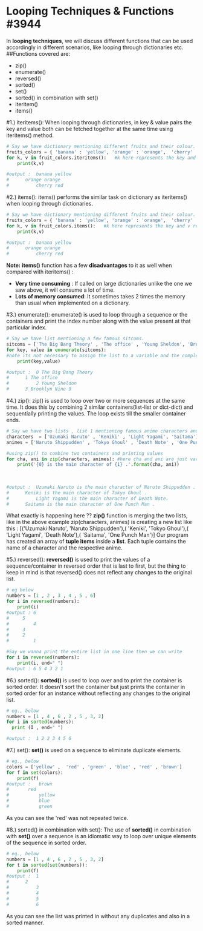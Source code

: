 # Looping Techniques & Functions #3944
In **looping techniques**, we will discuss different functions that can be used accordingly in different scenarios, like looping through dictionaries etc.
##Functions covered are:
-  zip()
- enumerate()
- reversed()
- sorted()
- set()
- sorted() in combination with set()
- iteritem()
- items()

#1.) iteritems():
When looping through dictionaries, in key & value pairs the key and value both can be fetched together at the same time using iteritems() method.
```python
# Say we have dictionary mentioning different fruits and their colour.
fruits_colors = { 'banana' : 'yellow', 'orange' : 'orange',  'cherry' : 'red' }
for k, v in fruit_colors.iteritems():   #k here represents the key and v represents the corresponding value.
	print(k,v)

#output :  banana yellow
#	   orange orange
#   	   cherry red 

```

#2.) items():
items() performs the similar task on dictionary as iteritems() when looping through dictionaries.
```python
# Say we have dictionary mentioning different fruits and their colour.
fruits_colors = { 'banana' : 'yellow', 'orange' : 'orange',  'cherry' : 'red' }
for k, v in fruit_colors.items():   #k here represents the key and v represents the corresponding value.
	print(k,v)

#output :  banana yellow
#	   orange orange
#   	   cherry red 

```
**Note:** 
**items()** function has a few **disadvantages**  to it as well when compared with iteritems() :
-	**Very time consuming** : If called on large dictionaries unlike the one we saw above, it will consume a lot of time.
-	**Lots of memory consumed**: It sometimes takes 2 times the memory than usual when implemented on a dictionary.

#3.) enumerate():
enumerate() is used to loop through a sequence or the containers and print the index number along with the value present at that particular index.
```python
# Say we have list mentioning a few famous sitcoms.
sitcoms = ['The Big Bang Theory' , 'The office' , 'Young Sheldon', 'Brooklyn Nine 9']
for key, value in enumerate(sitcoms):   
#note its not necessary to assign the list to a variable and the complete list can directly be placed instead of writing variable name 'sitcoms' eg., enumerate(['The Big Bang Theory' , 'The office' , 'Young Sheldon', 'Brooklyn Nine 9'])
	print(key,value)

#output :  0 The Big Bang Theory
#	   1 The office
#   	   2 Young Sheldon
#  	   3 Brooklyn Nine 9
```
#4.) zip():
zip() is used to loop over two or more sequences at the same time. It does this by combining 2 similar containers(list-list or dict-dict) and sequentially printing the values. The loop exists till the smaller container ends.
```python
# Say we have two lists , list 1 mentioning famous anime characters and list 2 mentioning their corresponding animes
characters  = ['Uzumaki Naruto' , 'Keniki' , 'Light Yagami', 'Saitama']
animes = ['Naruto Shippudden' , 'Tokyo Ghoul' , 'Death Note' , 'One Punch Man'] 

#using zip() to combine two containers and printing values
for cha, ani in zip(characters, animes): #here cha and ani are just variables and can be names anything else you want
	print('{0} is the main character of {1} .'.format(cha, ani))
	
	
	
#output :  Uzumaki Naruto is the main character of Naruto Shippudden .
#	   Keniki is the main character of Tokyo Ghoul .     
#   	   Light Yagami is the main character of Death Note.
#  	   Saitama is the main character of One Punch Man .

```
What exactly is happening here ??
**zip()** function is merging the two lists, like in the above example  zip(characters, animes) is creating a new list like this :
[('Uzumaki Naruto', 'Naruto Shippudden'),( 'Keniki', 'Tokyo Ghoul'),( 'Light Yagami', 'Death Note'),( 'Saitama', 'One Punch Man')]
Our program has created an array of **tuple items** inside a **list**. Each tuple contains the name of a character and the respective anime.

#5.) reversed():
**reversed()** is used to print the values of a sequence/container in reversed order that is last to first, but the thing to keep in mind is that reversed() does not reflect any changes to the original list.
```python
# eg below
numbers = [1 , 2 , 3 , 4 , 5 , 6]
for i in reversed(numbers):
	print(i)
#output : 6
#	  5
#   	  4
#  	  3
#	  2
#   	  1

#Say we wanna print the entire list in one line then we can write
for i in reversed(numbers):
	print(i, end=" ")
#output : 6 5 4 3 2 1 
```
#6.) sorted():
**sorted()** is used to loop over and to print the container is sorted order. It doesn't sort the container but just prints the container in sorted order for an instance without reflecting any changes to the original list.
```python
# eg., below
numbers = [1 , 4 , 6 , 2 , 5 , 3, 2]
for i in sorted(numbers):
  print (I , end=" ")

#output :  1 2 2 3 4 5 6
```
#7.) set():
**set()** is used on a sequence to eliminate duplicate elements.
```python
# eg., below
colors = ['yellow' ,  'red' , 'green' , 'blue' , 'red' , 'brown']
for f in set(colors):
	print(f)
#output :   brown
#	    red   
#     	    yellow
#     	    blue  
#           green
```
As you can see the 'red' was not repeated twice. 

#8.) sorted() in combination with set():
The use of **sorted()** in combination with **set()** over a sequence is an idiomatic way to loop over unique elements of the sequence in sorted order.
```python
# eg., below
numbers = [1 , 4 , 6 , 2 , 5 , 3, 2]
for t in sorted(set(numbers)):
	print(f)
#output :  1
#	   2   
#     	   3
#     	   4  
#          5
#          6  
```
As you can see the list was printed in without any duplicates and also in a sorted manner.















 
